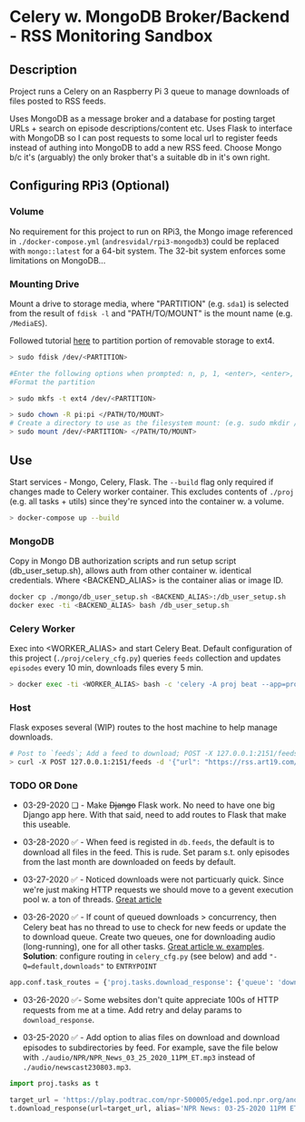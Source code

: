 # Celery w. MongoDB Broker/Backend - RSS Monitoring Sandbox

## Description

Project runs a Celery on an Raspberry Pi 3 queue to manage downloads of files posted to RSS feeds.

Uses MongoDB as a message broker and a database for posting target URLs + search on episode descriptions/content etc. Uses Flask to interface with MongoDB so I can post requests to some local url to register feeds instead of authing into MongoDB to add a new RSS feed. Choose Mongo b/c it's (arguably) the only broker that's a suitable db in it's own right.

## Configuring RPi3 (Optional)

### Volume

No requirement for this project to run on RPi3, the Mongo image referenced in `./docker-compose.yml` (`andresvidal/rpi3-mongodb3`) could be replaced with `mongo::latest` for a 64-bit system. The 32-bit system enforces some limitations on MongoDB...

### Mounting Drive

Mount a drive to storage media, where "PARTITION" (e.g. `sda1`) is selected from the result of `fdisk -l` and "PATH/TO/MOUNT" is the mount name (e.g. `/MediaES`). 

Followed tutorial [here](https://www.pidramble.com/wiki/benchmarks/external-usb-drives) to partition portion of removable storage to ext4. 

```bash
> sudo fdisk /dev/<PARTITION>

#Enter the following options when prompted: n, p, 1, <enter>, <enter>, w
#Format the partition

> sudo mkfs -t ext4 /dev/<PARTITION>

> sudo chown -R pi:pi </PATH/TO/MOUNT>
# Create a directory to use as the filesystem mount: (e.g. sudo mkdir /ssd)
> sudo mount /dev/<PARTITION> </PATH/TO/MOUNT>
```

## Use

Start services - Mongo, Celery, Flask. The `--build` flag only required if changes made to Celery worker container. This excludes contents of `./proj` (e.g. all tasks + utils) since they're synced into the container w. a volume.

```bash
> docker-compose up --build
```

### MongoDB

Copy in Mongo DB authorization scripts and run setup script (db_user_setup.sh), allows auth from other container w. identical credentials. Where <BACKEND_ALIAS> is the container alias or image ID.

```bash
docker cp ./mongo/db_user_setup.sh <BACKEND_ALIAS>:/db_user_setup.sh
docker exec -ti <BACKEND_ALIAS> bash /db_user_setup.sh
```

### Celery Worker

Exec into <WORKER_ALIAS> and start Celery Beat. Default configuration of this project (`./proj/celery_cfg.py`) queries `feeds` collection and updates `episodes` every 10 min, downloads files every 5 min.

```bash
> docker exec -ti <WORKER_ALIAS> bash -c 'celery -A proj beat --app=proj.celery_cfg'
```

### Host

Flask exposes several (WIP) routes to the host machine to help manage downloads.

```bash
# Post to `feeds`; Add a feed to download; POST -X 127.0.0.1:2151/feeds ...
> curl -X POST 127.0.0.1:2151/feeds -d '{"url": "https://rss.art19.com/techmeme-ridehome", "title": "TechMeme"}' -H "Content-Type: application/json"
```

### TODO OR Done

* 03-29-2020 ❏ - Make ~~Django~~ Flask work. No need to have one big Django app here. With that said, need to add routes to Flask that make this useable.

* 03-28-2020 ✅ - When feed is registed in `db.feeds`, the default is to download all files in the feed. This is rude. Set param s.t. only episodes from the last month are downloaded on feeds by default. 

* 03-27-2020 ✅ - Noticed downloads were not particuarly quick. Since we're just making HTTP requests we should move to a gevent execution pool w. a ton of threads. [Great article](https://www.distributedpython.com/2018/10/26/celery-execution-pool/)

* 03-26-2020 ✅ - If count of queued downloads > concurrency, then Celery beat has no thread to use to check for new feeds or update the to download queue. Create two queues, one for downloading audio (long-running), one for all other tasks. [Great article w. examples](https://hackernoon.com/using-celery-with-multiple-queues-retries-and-scheduled-tasks-589fe9a4f9ba). **Solution**: configure routing in `celery_cfg.py` (see below) and add `"-Q=default,downloads"` to `ENTRYPOINT`

```python
app.conf.task_routes = {'proj.tasks.download_response': {'queue': 'downloads'}}
```

* 03-26-2020 ✅- Some websites don't quite appreciate 100s of HTTP requests from me at a time. Add retry and delay params to `download_response`.

* 03-25-2020 ✅ - Add option to alias files on download and download episodes to subdirectories by feed. For example, save the file below with `./audio/NPR/NPR_News_03_25_2020_11PM_ET.mp3` instead of `./audio/newscast230803.mp3`. 

```python
import proj.tasks as t

target_url = 'https://play.podtrac.com/npr-500005/edge1.pod.npr.org/anon.npr-mp3/npr/newscasts/2020/03/25/newscast230803.mp3'
t.download_response(url=target_url, alias='NPR News: 03-25-2020 11PM ET')
```
